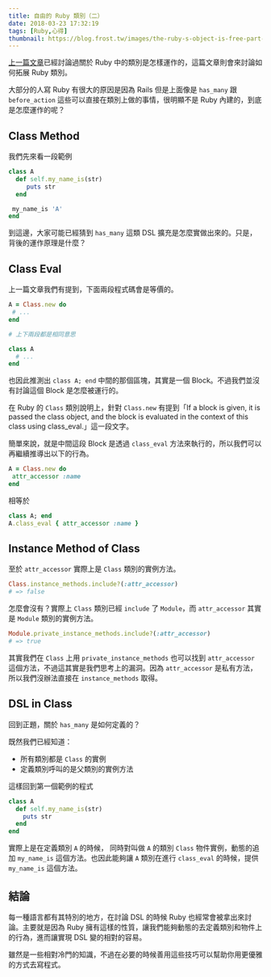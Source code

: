 ```yaml
---
title: 自由的 Ruby 類別（二）
date: 2018-03-23 17:32:19
tags: [Ruby,心得]
thumbnail: https://blog.frost.tw/images/the-ruby-s-object-is-free-part-2/thumbnail.png
---
```


[上一篇文章](https://blog.frost.tw/posts/2017/10/22/The-ruby-s-class-is-free-Part-1/)已經討論過關於 Ruby 中的類別是怎樣運作的，這篇文章則會來討論如何拓展 Ruby 類別。

大部分的人寫 Ruby 有很大的原因是因為 Rails 但是上面像是 `has_many` 跟 `before_action` 這些可以直接在類別上做的事情，很明顯不是 Ruby 內建的，到底是怎麼運作的呢？

<!-- more -->

## Class Method

我們先來看一段範例

```ruby
class A
  def self.my_name_is(str)
     puts str
  end

 my_name_is 'A'
end
```

到這邊，大家可能已經猜到 `has_many` 這類 DSL 擴充是怎麼實做出來的。只是，背後的運作原理是什麼？

## Class Eval

上一篇文章我們有提到，下面兩段程式碼會是等價的。

```ruby
A = Class.new do
 # ...
end

# 上下兩段都是相同意思

class A
  # ...
end
```

也因此推測出 `class A; end` 中間的那個區塊，其實是一個 Block。不過我們並沒有討論這個 Block 是怎麼被運行的。

在 Ruby 的 `Class` 類別說明上，針對 `Class.new` 有提到「If a block is given, it is passed the class object, and the block is evaluated in the context of this class using class_eval.」這一段文字。

簡單來說，就是中間這段 Block 是透過 `class_eval` 方法來執行的，所以我們可以再繼續推導出以下的行為。

```ruby
A = Class.new do
 attr_accessor :name
end
```

相等於

```ruby
class A; end
A.class_eval { attr_accessor :name }
```


## Instance Method of Class

至於 `attr_accessor` 實際上是 `Class` 類別的實例方法。

```ruby
Class.instance_methods.include?(:attr_accessor)
# => false
```

怎麼會沒有？實際上 `Class` 類別已經 `include` 了 `Module`，而 `attr_accessor` 其實是 `Module` 類別的實例方法。

```ruby
Module.private_instance_methods.include?(:attr_accessor)
# => true
```

其實我們在 `Class` 上用 `private_instance_methods` 也可以找到 `attr_accessor` 這個方法，不過這其實是我們思考上的漏洞。因為 `attr_accessor` 是私有方法，所以我們沒辦法直接在 `instance_methods` 取得。

## DSL in Class

回到正題，關於 `has_many` 是如何定義的？

既然我們已經知道：

* 所有類別都是 `Class` 的實例
* 定義類別呼叫的是父類別的實例方法

這樣回到第一個範例的程式

```ruby
class A
  def self.my_name_is(str)
    puts str
  end
end
```

實際上是在定義類別 `A` 的時候， 同時對叫做 `A` 的類別 `Class` 物件實例，動態的追加 `my_name_is` 這個方法。也因此能夠讓 `A` 類別在進行 `class_eval` 的時候，提供 `my_name_is` 這個方法。

## 結論

每一種語言都有其特別的地方，在討論 DSL 的時候 Ruby 也經常會被拿出來討論。主要就是因為 Ruby 擁有這樣的性質，讓我們能夠動態的去定義類別和物件上的行為，進而讓實現 DSL 變的相對的容易。

雖然是一些相對冷門的知識，不過在必要的時候善用這些技巧可以幫助你用更優雅的方式去寫程式。
